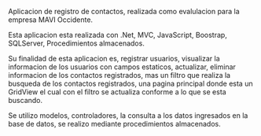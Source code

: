 Aplicacion de registro de contactos, realizada como evalulacion para la empresa MAVI Occidente.

Esta aplicacion esta realizada con .Net, MVC, JavaScript, Boostrap, SQLServer, Procedimientos almacenados.

Su finalidad de esta aplicacion es, registrar usuarios, visualizar la informacion de los usuarios con campos estaticos, actualizar, eliminar informacion de los contactos registrados, mas un filtro que realiza la busqueda de los contactos registrados, una pagina principal donde esta un GridView el cual con el filtro se actualiza conforme a lo que se esta buscando.

Se utilizo modelos, controladores, la consulta a los datos ingresados en la base de datos, se realizo mediante procedimientos almacenados.
